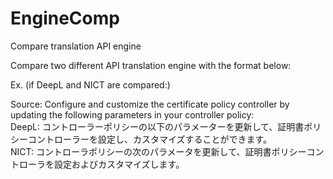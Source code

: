 # EngineComp
Compare translation API engine


Compare two different API translation engine with the format below:

Ex. (if DeepL and NICT are compared:)

Source: Configure and customize the certificate policy controller by updating the following parameters in your controller policy:  
DeepL: コントローラーポリシーの以下のパラメーターを更新して、証明書ポリシーコントローラーを設定し、カスタマイズすることができます。  
NICT: コントローラポリシーの次のパラメータを更新して、証明書ポリシーコントローラを設定およびカスタマイズします。  
